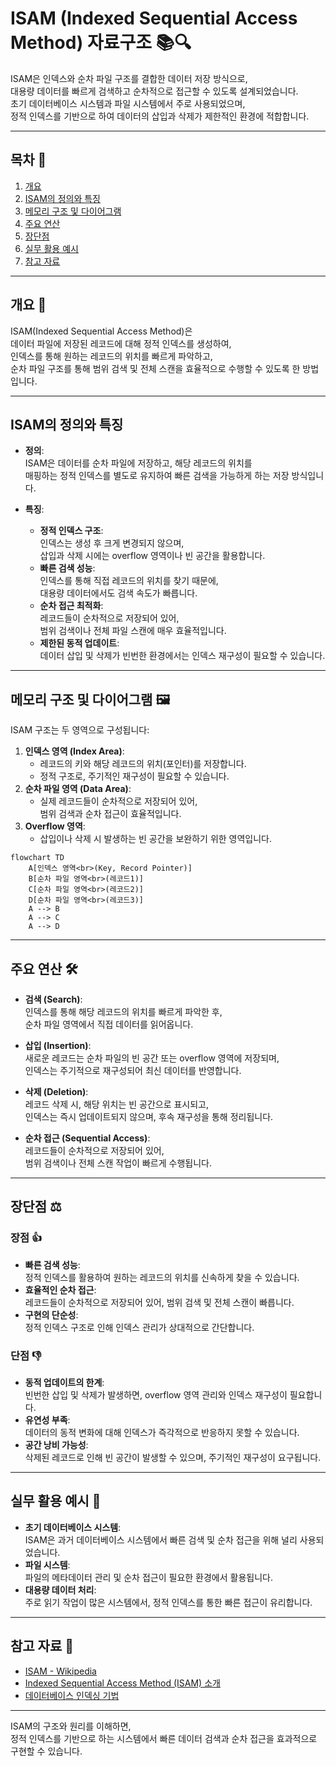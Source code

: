 # ISAM (Indexed Sequential Access Method) 자료구조 📚🔍

ISAM은 인덱스와 순차 파일 구조를 결합한 데이터 저장 방식으로,  
대용량 데이터를 빠르게 검색하고 순차적으로 접근할 수 있도록 설계되었습니다.  
초기 데이터베이스 시스템과 파일 시스템에서 주로 사용되었으며,  
정적 인덱스를 기반으로 하여 데이터의 삽입과 삭제가 제한적인 환경에 적합합니다.

---

## 목차 📝
1. [개요](#개요-🧐)
2. [ISAM의 정의와 특징](#isam의-정의와-특징)
3. [메모리 구조 및 다이어그램](#메모리-구조-및-다이어그램-🖼️)
4. [주요 연산](#주요-연산-🛠️)
5. [장단점](#장단점-⚖️)
6. [실무 활용 예시](#실무-활용-예시-💼)
7. [참고 자료](#참고-자료-🔗)

---

## 개요 🧐
ISAM(Indexed Sequential Access Method)은  
데이터 파일에 저장된 레코드에 대해 정적 인덱스를 생성하여,  
인덱스를 통해 원하는 레코드의 위치를 빠르게 파악하고,  
순차 파일 구조를 통해 범위 검색 및 전체 스캔을 효율적으로 수행할 수 있도록 한 방법입니다.

---

## ISAM의 정의와 특징
- **정의**:  
  ISAM은 데이터를 순차 파일에 저장하고, 해당 레코드의 위치를  
  매핑하는 정적 인덱스를 별도로 유지하여 빠른 검색을 가능하게 하는 저장 방식입니다.
  
- **특징**:
  - **정적 인덱스 구조**:  
    인덱스는 생성 후 크게 변경되지 않으며,  
    삽입과 삭제 시에는 overflow 영역이나 빈 공간을 활용합니다.
  - **빠른 검색 성능**:  
    인덱스를 통해 직접 레코드의 위치를 찾기 때문에,  
    대용량 데이터에서도 검색 속도가 빠릅니다.
  - **순차 접근 최적화**:  
    레코드들이 순차적으로 저장되어 있어,  
    범위 검색이나 전체 파일 스캔에 매우 효율적입니다.
  - **제한된 동적 업데이트**:  
    데이터 삽입 및 삭제가 빈번한 환경에서는 인덱스 재구성이 필요할 수 있습니다.

---

## 메모리 구조 및 다이어그램 🖼️
ISAM 구조는 두 영역으로 구성됩니다:
1. **인덱스 영역 (Index Area)**:  
   - 레코드의 키와 해당 레코드의 위치(포인터)를 저장합니다.
   - 정적 구조로, 주기적인 재구성이 필요할 수 있습니다.
2. **순차 파일 영역 (Data Area)**:  
   - 실제 레코드들이 순차적으로 저장되어 있어,  
     범위 검색과 순차 접근이 효율적입니다.
3. **Overflow 영역**:  
   - 삽입이나 삭제 시 발생하는 빈 공간을 보완하기 위한 영역입니다.

```mermaid
flowchart TD
    A[인덱스 영역<br>(Key, Record Pointer)]
    B[순차 파일 영역<br>(레코드1)]
    C[순차 파일 영역<br>(레코드2)]
    D[순차 파일 영역<br>(레코드3)]
    A --> B
    A --> C
    A --> D
```

---

## 주요 연산 🛠️
- **검색 (Search)**:  
  인덱스를 통해 해당 레코드의 위치를 빠르게 파악한 후,  
  순차 파일 영역에서 직접 데이터를 읽어옵니다.
  
- **삽입 (Insertion)**:  
  새로운 레코드는 순차 파일의 빈 공간 또는 overflow 영역에 저장되며,  
  인덱스는 주기적으로 재구성되어 최신 데이터를 반영합니다.
  
- **삭제 (Deletion)**:  
  레코드 삭제 시, 해당 위치는 빈 공간으로 표시되고,  
  인덱스는 즉시 업데이트되지 않으며, 후속 재구성을 통해 정리됩니다.
  
- **순차 접근 (Sequential Access)**:  
  레코드들이 순차적으로 저장되어 있어,  
  범위 검색이나 전체 스캔 작업이 빠르게 수행됩니다.

---

## 장단점 ⚖️

### 장점 👍
- **빠른 검색 성능**:  
  정적 인덱스를 활용하여 원하는 레코드의 위치를 신속하게 찾을 수 있습니다.
- **효율적인 순차 접근**:  
  레코드들이 순차적으로 저장되어 있어, 범위 검색 및 전체 스캔이 빠릅니다.
- **구현의 단순성**:  
  정적 인덱스 구조로 인해 인덱스 관리가 상대적으로 간단합니다.

### 단점 👎
- **동적 업데이트의 한계**:  
  빈번한 삽입 및 삭제가 발생하면, overflow 영역 관리와 인덱스 재구성이 필요합니다.
- **유연성 부족**:  
  데이터의 동적 변화에 대해 인덱스가 즉각적으로 반응하지 못할 수 있습니다.
- **공간 낭비 가능성**:  
  삭제된 레코드로 인해 빈 공간이 발생할 수 있으며, 주기적인 재구성이 요구됩니다.

---

## 실무 활용 예시 💼
- **초기 데이터베이스 시스템**:  
  ISAM은 과거 데이터베이스 시스템에서 빠른 검색 및 순차 접근을 위해 널리 사용되었습니다.
- **파일 시스템**:  
  파일의 메타데이터 관리 및 순차 접근이 필요한 환경에서 활용됩니다.
- **대용량 데이터 처리**:  
  주로 읽기 작업이 많은 시스템에서, 정적 인덱스를 통한 빠른 접근이 유리합니다.

---

## 참고 자료 🔗
- [ISAM - Wikipedia](https://en.wikipedia.org/wiki/Indexed_Sequential_Access_Method)
- [Indexed Sequential Access Method (ISAM) 소개](https://www.geeksforgeeks.org/indexed-sequential-access-method-isam/)
- [데이터베이스 인덱싱 기법](https://www.tutorialspoint.com/dbms/indexing.htm)

---

ISAM의 구조와 원리를 이해하면,  
정적 인덱스를 기반으로 하는 시스템에서 빠른 데이터 검색과 순차 접근을 효과적으로 구현할 수 있습니다.